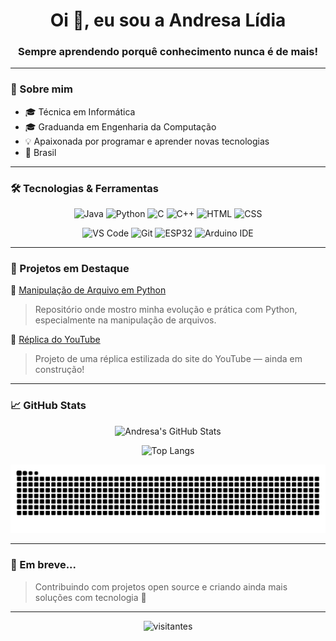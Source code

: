 <h1 align="center">Oi 👋, eu sou a Andresa Lídia</h1>
<h3 align="center">Sempre aprendendo porquê conhecimento nunca é de mais!</h3>

---

### 💫 Sobre mim
- 🎓 Técnica em Informática  
- 🎓 Graduanda em Engenharia da Computação  
- 💡 Apaixonada por programar e aprender novas tecnologias  
- 📍 Brasil  

---

### 🛠️ Tecnologias & Ferramentas

<div align="center">
  
![Java](https://img.shields.io/badge/Java-ED8B00?style=for-the-badge&logo=java&logoColor=white)
![Python](https://img.shields.io/badge/Python-3776AB?style=for-the-badge&logo=python&logoColor=white)
![C](https://img.shields.io/badge/C-00599C?style=for-the-badge&logo=c&logoColor=white)
![C++](https://img.shields.io/badge/C++-004482?style=for-the-badge&logo=cplusplus&logoColor=white)
![HTML](https://img.shields.io/badge/HTML-E34F26?style=for-the-badge&logo=html5&logoColor=white)
![CSS](https://img.shields.io/badge/CSS-1572B6?style=for-the-badge&logo=css3&logoColor=white)

![VS Code](https://img.shields.io/badge/VS_Code-007ACC?style=for-the-badge&logo=visual-studio-code&logoColor=white)
![Git](https://img.shields.io/badge/Git-F05032?style=for-the-badge&logo=git&logoColor=white)
![ESP32](https://img.shields.io/badge/ESP32-323232?style=for-the-badge&logo=espressif&logoColor=white)
![Arduino IDE](https://img.shields.io/badge/Arduino_IDE-00979D?style=for-the-badge&logo=arduino&logoColor=white)

</div>

---

### 📂 Projetos em Destaque

🔹 [Manipulação de Arquivo em Python](https://github.com/andresalidia/Manipulacao_Arquivo_Python)  
> Repositório onde mostro minha evolução e prática com Python, especialmente na manipulação de arquivos.

🔹 [Réplica do YouTube](https://github.com/andresalidia/Site-Youtube)  
> Projeto de uma réplica estilizada do site do YouTube — ainda em construção!

---

### 📈 GitHub Stats

<div align="center">

![Andresa's GitHub Stats](https://github-readme-stats.vercel.app/api?username=andresalidia&show_icons=true&theme=radical&bg_color=0d1117&title_color=fca311&text_color=e5e5e5&icon_color=f72585)

![Top Langs](https://github-readme-stats.vercel.app/api/top-langs/?username=andresalidia&layout=compact&theme=radical&bg_color=0d1117&title_color=fca311&text_color=e5e5e5)

![GitHub Snake](https://github.com/andresalidia/andresalidia/blob/output/github-contribution-grid-snake.svg)

</div>

---

### 🚀 Em breve...

> Contribuindo com projetos open source e criando ainda mais soluções com tecnologia 💜

---

<p align="center">
  <img src="https://readme-visitor-badge.glitch.me/badge?page_id=andresalidia.andresalidia" alt="visitantes" />
</p>
